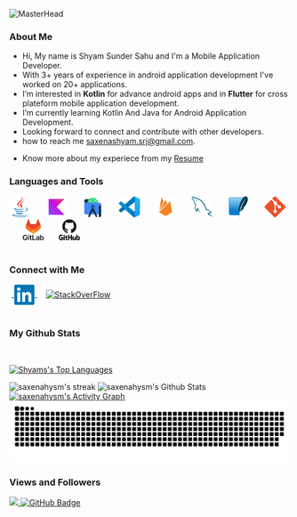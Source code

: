 ![MasterHead](https://1.bp.blogspot.com/-7A4WynwLsMw/XbBpCXG8fHI/AAAAAAAAMt4/uOa1bpLskYgrwGbllhSu2SDj_Mig8SXJQCLcBGAsYHQ/s1600/2000_600px.gif)

### About Me

- Hi, My name is Shyam Sunder Sahu and I'm a Mobile Application Developer.
- With 3+ years of experience in android application development I've worked on 20+ applications.
- I’m interested in **Kotlin** for advance android apps and in **Flutter** for cross plateform mobile application development.
- I’m currently learning Kotlin And Java for Android Application Development.
- Looking forward to connect and contribute with other developers.
- how to reach me saxenashyam.srj@gmail.com.
<!---- View [my porfolie][0]--->
- Know more about my experiece from my [Resume](https://drive.google.com/file/d/1J9Pk-UEjjVgVyKHRK8CVd7di_Zwj72sU/view?usp=sharing)



<!---
saxenahysm/saxenahysm is a ✨ special ✨ repository because its `README.md` (this file) appears on your GitHub profile.
You can click the Preview link to take a look at your changes.
--->

### Languages and Tools

<div>
  <img src="https://github.com/devicons/devicon/blob/master/icons/java/java-original.svg" title="Java" alt="Java" width="38" height="38"/>
&nbsp;&nbsp;&nbsp;&nbsp;&nbsp;
  <img src="https://github.com/devicons/devicon/blob/master/icons/kotlin/kotlin-original.svg" title="Kotlin" alt="Kotlin" width="38" height="38"/>
<!---&nbsp;&nbsp;&nbsp;&nbsp;&nbsp;
 <img src="https://github.com/devicons/devicon/blob/master/icons/flutter/flutter-original.svg" title="Flutter" alt="Flutter" width="38" height="38"/>-->
&nbsp;&nbsp;&nbsp;&nbsp;&nbsp;
  <img src="https://github.com/devicons/devicon/blob/master/icons/androidstudio/androidstudio-original.svg" title="Android Studio" alt="Android Studio" width="38" height="38"/>
&nbsp;&nbsp;&nbsp;&nbsp;&nbsp;
  <img src="https://github.com/devicons/devicon/blob/master/icons/vscode/vscode-original.svg" title="Visual Studio Code" alt="Visual Studio Code" width="38" height="38"/>
&nbsp;&nbsp;&nbsp;&nbsp;&nbsp;
  <img src="https://github.com/devicons/devicon/blob/master/icons/firebase/firebase-plain.svg" title="Firebase" alt="Firebase" width="38" height="38"/>
&nbsp;&nbsp;&nbsp;&nbsp;&nbsp;
  <img src="https://github.com/devicons/devicon/blob/master/icons/mysql/mysql-original.svg" title="MySQL"  alt="MySQL" width="38" height="38"/>
&nbsp;&nbsp;&nbsp;&nbsp;&nbsp;
  <img src="https://github.com/devicons/devicon/blob/master/icons/sqlite/sqlite-original.svg" title="SQLite" **alt="SQLite" width="38" height="38"/>
&nbsp;&nbsp;&nbsp;&nbsp;&nbsp;
  <img src="https://github.com/devicons/devicon/blob/master/icons/git/git-original.svg" title="Git" **alt="Git" width="38" height="38"/>
&nbsp;&nbsp;&nbsp;&nbsp;&nbsp;
  <img src="https://github.com/devicons/devicon/blob/master/icons/gitlab/gitlab-original-wordmark.svg" title="GitLab" **alt="GitLab" width="38" height="38"/>
&nbsp;&nbsp;&nbsp;&nbsp;&nbsp;
  <img src="https://github.com/devicons/devicon/blob/master/icons/github/github-original-wordmark.svg" title="GitHub" **alt="GitHub" width="38" height="38"/>
</div>
<br>

### Connect with Me
<div>
 &nbsp;<a href="https://www.linkedin.com/in/shyam-sunder-6058a816a/" target="blank">
    <img align="center" src="https://github.com/devicons/devicon/blob/master/icons/linkedin/linkedin-original.svg" alt="https://www.linkedin.com/in/shyam-sunder-6058a816a/" height="38" width="38" />
 </a>&nbsp;&nbsp;&nbsp;
 <a href="https://stackoverflow.com/users/18542740/shyam-sunder=profile" target="blank">
  <img align="center" src="https://cdn-icons-png.flaticon.com/512/2111/2111628.png" alt="StackOverFlow" height="38" width="38" />
 </a>
</div>
<br>
<!----------------------------------------------------------------------------------------------------------------------------------------->

### My Github Stats
<br>   
<p align="left">      
  <a href="https://github.com/saxenahysm/github-readme-stats"><img alt="Shyams's Top Languages" src="https://github-readme-stats.vercel.app/api/top-langs/?username=saxenahysm&langs_count=8&count_private=true&layout=compact&theme=react&hide_border=true&bg_color=0D1117" width="48%"/></a>
</p>
<div>
 <img aling="left" title="🔥 Get streak stats for your profile at git.io/streak-stats"alt="saxenahysm's streak"src="https://github-readme-streak-stats.herokuapp.com/?user=saxenahysm&theme=black-ice&hide_border=true&stroke=0000&background=0D1117" width="48%"/>
 <img aling="right"alt="saxenahysm's Github Stats"src="https://github-readme-stats.vercel.app/api?username=saxenahysm&show_icons=true&count_private=true&theme=react&hide_border=true&bg_color=0D1117" width="48%"/> 
<div>
 <!----------------------------------------------------------------------------------------------------------------------------------------->
 <!--------------------------------------------------------GRAPH------------------------------------------------------------>
<a href="https://github.com/saxenahysm/github-readme-activity-graph"><img alt="saxenahysm's Activity Graph" src="https://activity-graph.herokuapp.com/graph?username=saxenahysm&bg_color=0D1117&color=5BCDEC&line=5BCDEC&point=FFFFFF&hide_border=true" /></a>
 <!--------------------------------------------------------SNACK CALENDAR------------------------------------------------------------>
<div align="center">
  <a href="[https://www.linkedin.com/in/mitresh-prajapati/](https://www.linkedin.com/in/shyam-sunder-6058a816a/)"> 
  <img  src="https://github.com/1999AZZAR/1999AZZAR/blob/main/resources/img/grid-snake.svg" alt="snake"  width="100%"/></a>
</div>
 <!--------------------------------------------------------Profile Views------------------------------------------------------------>
 
### Views and Followers
<a href="https://github.com/saxenahysm/github-profile-views-counter">
    <img src="https://komarev.com/ghpvc/?username=saxenahysm">
</a>
<a href="https://github.com/saxenahysm?tab=followers"><img src="https://img.shields.io/github/followers/saxenahysm?label=Followers&style=social" alt="GitHub Badge"></a
  
  
  
  
[0]: https://sites.google.com/view/shyam-/home
  

